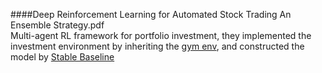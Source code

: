 ####Deep Reinforcement Learning for Automated Stock Trading An Ensemble Strategy.pdf  
Multi-agent RL framework for portfolio investment, they implemented the investment environment by inheriting the [gym env](https://gym.openai.com/), and constructed the model by 
[Stable Baseline](https://stable-baselines.readthedocs.io/en/master/)

